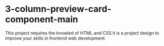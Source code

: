 # 3-column-preview-card-component-main
This project requires the knowled of HTML and CSS
it is a project design to improve your skills in frontend web development.
